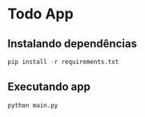 # Todo App
## Instalando dependências
```python 
pip install -r requirements.txt
```
## Executando app
```python 
python main.py
```
